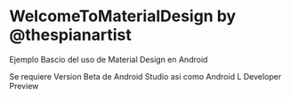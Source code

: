 WelcomeToMaterialDesign
by @thespianartist
=======================

Ejemplo Bascio del uso de Material Design en Android

Se requiere Version Beta de Android Studio asi como Android L Developer Preview
